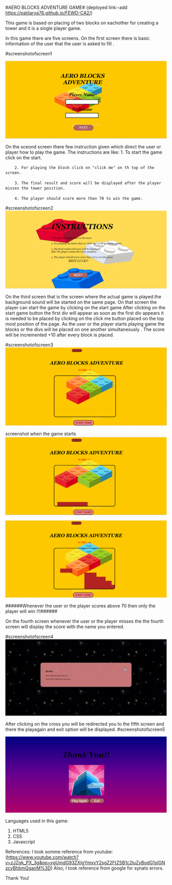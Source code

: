 #AERO BLOCKS ADVENTURE GAME# (deployed link:-add https://patilarya76.github.io/FEWD-CA2/)

This game is based on placing of two blocks on eachother for creating a tower and it is a single player game.



In this game there are five screens.
On the first screen there is basic information of the user that the user is asked to fill .

#screenshotofscreen1

![Alt text](<img readme/screen1.png>)


On the sceond screen there few instruction given which direct the user or player how to play the game.
The instructions are like:
        1. To start the game click on the start. 
        
        2. For playing the block click on "click me" on th top of the screen. 
        
        3. The final result and score will be displayed after the player misses the tower position.  
        
        4. The player should score more than 70 to win the game.
#screenshotofscreen2
![Alt text](<img readme/screen2.png>)

         


On the third screen that is the screen where the actual game is played.the background sound will be started on the same page. On that screen the player can start the game by clicking on the start game 
After clicking on the start game button the first div will appear as soon as the first div appears it is needed to be placed by clicking on the click me button placed on the top most position of the page.
As the user or the player starts playing game the blocks or the divs will be placed on one another simultaneously .
The score will be incremented +10 after every block is placed.

#screenshotofscreen3
![Alt text](<img readme/screen3.png>)


screenshot when the game starts
![Alt text](<img readme/image.png>)

![Alt text](<img readme/scr3.png>)

######Whenever the user or the player scores above 70 then only the player will  win !!!######

On the fourth screen whenever the user or the player misses the the fourth screen will display the score with the  name you entered.

#screenshotofscreen4
![Alt text](<img readme/screen4.png>)

After clicking on the  cross you will be redirected you to the fifth screen and there the playagain and exit option will  be displayed.
#screenshotofscreen5

![Alt text](<img readme/screen5.png>)


Languages used in this game:
1. HTML5
2. CSS
3. Javascript

References:
I took somme reference from youtube: (https://www.youtube.com/watch?v=zJZgk_PX_3g&pp=ygUmdG93ZXIgYmxvY2sgZ2FtZSB1c2luZyBodG1sIGNzcyBhbmQganM%3D)
Also, I took reference from google for synatx errors.

Thank You!



